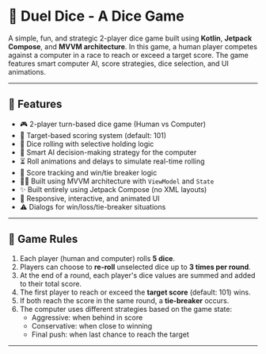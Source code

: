 # 🎲 Duel Dice - A Dice Game

A simple, fun, and strategic 2-player dice game built using **Kotlin**, **Jetpack Compose**, and **MVVM architecture**. In this game, a human player competes against a computer in a race to reach or exceed a target score. The game features smart computer AI, score strategies, dice selection, and UI animations.

---

## 🚀 Features

- 🎮 2-player turn-based dice game (Human vs Computer)
- 🎯 Target-based scoring system (default: 101)
- 🎲 Dice rolling with selective holding logic
- 🧠 Smart AI decision-making strategy for the computer
- ⏳ Roll animations and delays to simulate real-time rolling
- 🧮 Score tracking and win/tie breaker logic
- 🧑‍💻 Built using MVVM architecture with `ViewModel` and `State`
- ✨ Built entirely using Jetpack Compose (no XML layouts)
- 📱 Responsive, interactive, and animated UI
- ⚠️ Dialogs for win/loss/tie-breaker situations

---

## 🧩 Game Rules

1. Each player (human and computer) rolls **5 dice**.
2. Players can choose to **re-roll** unselected dice up to **3 times per round**.
3. At the end of a round, each player's dice values are summed and added to their total score.
4. The first player to reach or exceed the **target score** (default: 101) wins.
5. If both reach the score in the same round, a **tie-breaker** occurs.
6. The computer uses different strategies based on the game state:
   - Aggressive: when behind in score
   - Conservative: when close to winning
   - Final push: when last chance to reach the target

---
